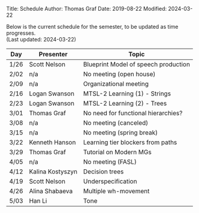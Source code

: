 Title: Schedule
Author: Thomas Graf
Date: 2019-08-22
Modified: 2024-03-22

Below is the current schedule for the semester, to be updated as time progresses.  
(Last updated: 2024-03-22)


| Day   | Presenter          | Topic                                          |
|-------|--------------------|------------------------------------------------|
| 1/26 | Scott Nelson | Blueprint Model of speech production |
| 2/02 | n/a | No meeting (open house) |
| 2/09 | n/a | Organizational meeting |
| 2/16 | Logan Swanson | MTSL-2 Learning (1) - Strings |
| 2/23 | Logan Swanson | MTSL-2 Learning (2) - Trees |
| 3/01 | Thomas Graf | No need for functional hierarchies? |
| 3/08 | n/a | No meeting (canceled) |
| 3/15 | n/a | No meeting (spring break) |
| 3/22 | Kenneth Hanson | Learning tier blockers from paths |
| 3/29 | Thomas Graf | Tutorial on Modern MGs |
| 4/05 | n/a | No meeting (FASL) |
| 4/12 | Kalina Kostyszyn | Decision trees |
| 4/19 | Scott Nelson | Underspecification |
| 4/26 | Alina Shabaeva | Multiple wh-movement |
| 5/03 | Han Li | Tone |

